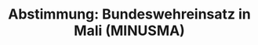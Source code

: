 ---
abstimmung:
  abstimmung: 2
  bundestagssitzung: 113
  legislaturperiode: 18
categories:
- Bundeswehr
- Ausland
data:
- title: Abstimmungsergebnis 20150619_2-data.pdf
  url: /res/abstimmungsliste/20150619_2-data.pdf
- title: Abstimmungsergebnis 20150619_2_xls-data.csv
  url: /res/abstimmungsliste/analyses/20150619_2_xls-data.csv
documents:
- local: /res/abstimmungsdaten/018-113-02/1805053.pdf
  title: Drucksache 18/05053.pdf
  url: http://dip21.bundestag.de/dip21/btd/18/050/1805053.pdf
- local: /res/abstimmungsdaten/018-113-02/1805250.pdf
  title: Drucksache 18/05250.pdf
  url: http://dip21.bundestag.de/dip21/btd/18/052/1805250.pdf
ergebnis:
  cdu/csu:
    enthaltung: 0
    gesamt: 311
    ja: 302
    nein: 0
    nichtabgegeben: 9
    ungueltig: 0
  die.linke:
    enthaltung: 0
    gesamt: 64
    ja: 0
    nein: 57
    nichtabgegeben: 7
    ungueltig: 0
  file: 20150619_2_xls-data.csv
  gruenen:
    enthaltung: 2
    gesamt: 63
    ja: 55
    nein: 3
    nichtabgegeben: 3
    ungueltig: 0
  spd:
    enthaltung: 2
    gesamt: 193
    ja: 171
    nein: 5
    nichtabgegeben: 15
    ungueltig: 0
layout: abstimmung
links:
- title: https://www.bundestag.de/parlament/plenum/abstimmung/abstimmung?id=344
  url: https://www.bundestag.de/parlament/plenum/abstimmung/abstimmung?id=344
- title: http://www.abgeordnetenwatch.de/verlaengerung_des_bundeswehreinsatzes_in_mali_minusma-1105-747.html
  url: http://www.abgeordnetenwatch.de/verlaengerung_des_bundeswehreinsatzes_in_mali_minusma-1105-747.html
preview: "Deutscher Bundestag\n\n113. Sitzung des Deutschen Bundestages\nam Freitag,\
  \ 19.Juni 2015\n\nEndg\xFCltiges Ergebnis der Namentlichen Abstimmung Nr. 2\n\n\
  Beschlussempfehlung des Ausw\xE4rtigen Ausschusses (3. Ausschuss) zu dem Antrag\
  \ der\nBundesregierung\nFortsetzung der Beteiligung bewaffneter deutscher Streitkr\xE4\
  fte an der Multidimensionalen\nIntegrierten Stabilisierungsmission der Vereinten\
  \ Nationen in Mali (MINUSMA) auf\nGrundlage der Resolutionen 2100 (2013) und 2164\
  \ (2014) des Sicherheitsrates der\nVereinten Nationen vom 25. April 2013 und 25.\
  \ Juni 2014\n- Drucksachen 18/5053 und 18/5250 -\n\nAbgegebene Stimmen insgesamt:\n\
  \n597\n\nNicht abgegebene Stimmen:\nJa-Stimmen:\n\n34\n528\n\nNein-Stimmen:\n\n\
  65\n\nEnthaltungen:\n\n4\n\nUng\xFCltige:\n\n0\n\nBerlin, den 19.06.2015\n\nBeginn:\
  \ 10:11\nEnde: 10:14\n"
tags:
- Mali
- MINUSMA
- UN
title: 'Abstimmung: Bundeswehreinsatz in Mali (MINUSMA)'
---
